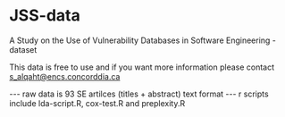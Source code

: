 # JSS-data
A Study on the Use of Vulnerability Databases in Software Engineering - dataset

This data is free to use and if you want more information please contact s_alqaht@encs.concorddia.ca

--- raw data is 93 SE artilces (titles + abstract) text format
--- r scripts include lda-script.R, cox-test.R and preplexity.R
